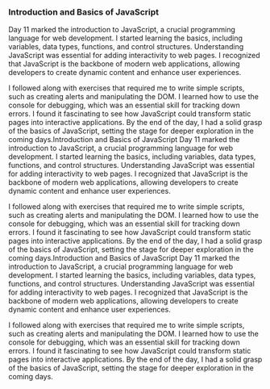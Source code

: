 ### Introduction and Basics of JavaScript
Day 11 marked the introduction to JavaScript, a crucial programming language for web development. I started learning the basics, including variables, data types, functions, and control structures. Understanding JavaScript was essential for adding interactivity to web pages. I recognized that JavaScript is the backbone of modern web applications, allowing developers to create dynamic content and enhance user experiences.

I followed along with exercises that required me to write simple scripts, such as creating alerts and manipulating the DOM. I learned how to use the console for debugging, which was an essential skill for tracking down errors. I found it fascinating to see how JavaScript could transform static pages into interactive applications. By the end of the day, I had a solid grasp of the basics of JavaScript, setting the stage for deeper exploration in the coming days.Introduction and Basics of JavaScript
Day 11 marked the introduction to JavaScript, a crucial programming language for web development. I started learning the basics, including variables, data types, functions, and control structures. Understanding JavaScript was essential for adding interactivity to web pages. I recognized that JavaScript is the backbone of modern web applications, allowing developers to create dynamic content and enhance user experiences.

I followed along with exercises that required me to write simple scripts, such as creating alerts and manipulating the DOM. I learned how to use the console for debugging, which was an essential skill for tracking down errors. I found it fascinating to see how JavaScript could transform static pages into interactive applications. By the end of the day, I had a solid grasp of the basics of JavaScript, setting the stage for deeper exploration in the coming days.Introduction and Basics of JavaScript
Day 11 marked the introduction to JavaScript, a crucial programming language for web development. I started learning the basics, including variables, data types, functions, and control structures. Understanding JavaScript was essential for adding interactivity to web pages. I recognized that JavaScript is the backbone of modern web applications, allowing developers to create dynamic content and enhance user experiences.

I followed along with exercises that required me to write simple scripts, such as creating alerts and manipulating the DOM. I learned how to use the console for debugging, which was an essential skill for tracking down errors. I found it fascinating to see how JavaScript could transform static pages into interactive applications. By the end of the day, I had a solid grasp of the basics of JavaScript, setting the stage for deeper exploration in the coming days.